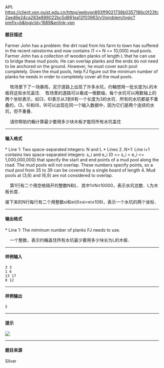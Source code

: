 API: https://client.vpn.nuist.edu.cn/https/webvpn893ff9021738b0357186c0f23fc2aed6e24ca283e886022bc5d861ea12f03963/v1/problem/logic?prefix=b&logicId=1689&enlink-vpn

#### 题目描述

Farmer John has a problem: the dirt road from his farm to town has suffered in the recent rainstorms and now contains (1 <= N <= 10,000) mud pools. Farmer John has a collection of wooden planks of length L that he can use to bridge these mud pools. He can overlap planks and the ends do not need to be anchored on the ground. However, he must cover each pool completely. Given the mud pools, help FJ figure out the minimum number of planks he needs in order to completely cover all the mud pools.

    牧场里下了一场暴雨，泥泞道路上出现了许多水坑，约翰想用一批长度为L的木板将这些水坑盖住.    牧场里的道路可以看成一根数轴，每个水坑可以用数轴上的两个坐标表示，如(3，6)表示从3到6有一个长度为3的水坑．所有的水坑都是不重叠的，(3，6)和(6，9)可以出现在同一个输入数据中，因为它们是两个连续的水坑，但不重叠．

    请你帮助约翰计算最少要用多少块木板才能将所有水坑盖住

---

#### 输入格式

\* Line 1: Two space-separated integers: N and L \* Lines 2..N+1: Line i+1 contains two space-separated integers: s\_i and e\_i (0 <= s\_i < e\_i <= 1,000,000,000) that specify the start and end points of a mud pool along the road. The mud pools will not overlap. These numbers specify points, so a mud pool from 35 to 39 can be covered by a single board of length 4. Mud pools at (3,6) and (6,9) are not considered to overlap.

    第1行有二个用空格隔开的整数N和L．其中1≤N≤10000，表示水坑总数．L为木板长度．

接下来的N行每行有二个用整数si和ei(0≤si<ei≤109)，表示一个水坑的两个坐标．

---

#### 输出格式

\* Line 1: The miminum number of planks FJ needs to use.

    一个整数，表示约翰盖住所有水坑最少要用多少块长为L的木板．

---

#### 样例输入
```
3 3
1 6
13 17
8 12

```

---

#### 样例输出
```
5

```

---

#### 提示

![](../file/1689_0.jpg)

---

#### 题目来源

Silver
